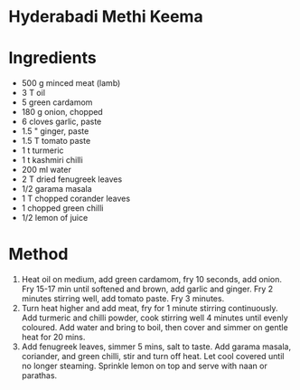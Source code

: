 # Hyderabadi Methi Keema

# Ingredients
- 500 g minced meat (lamb)
- 3 T oil
- 5 green cardamom 
- 180 g onion, chopped
- 6 cloves garlic, paste
- 1.5 " ginger, paste
- 1.5 T tomato paste
- 1 t turmeric
- 1 t kashmiri chilli
- 200 ml water
- 2 T dried fenugreek leaves
- 1/2 garama masala
- 1 T chopped corander leaves
- 1 chopped green chilli
- 1/2 lemon of juice


# Method

1. Heat oil on medium, add green cardamom, fry 10 seconds, add onion. Fry 15-17 min until softened and brown, add garlic and ginger. Fry 2 minutes stirring well, add tomato paste. Fry 3 minutes.
2. Turn heat higher and add meat, fry for 1 minute stirring continuously. Add turmeric and chilli powder, cook stirring well 4 minutes until evenly coloured. Add water and bring to boil, then cover and simmer on gentle heat for 20 mins.
3. Add fenugreek leaves, simmer 5 mins, salt to taste. Add garama masala, coriander, and green chilli, stir and turn off heat. Let cool covered until no longer steaming. Sprinkle lemon on top and serve with naan or parathas. 
